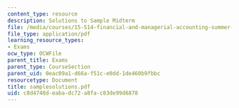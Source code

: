 ```yaml
---
content_type: resource
description: Solutions to Sample Midterm
file: /media/courses/15-514-financial-and-managerial-accounting-summer-2003/c8d4748deabadc72a8fac83de99d6878_samplesolutions.pdf
file_type: application/pdf
learning_resource_types:
- Exams
ocw_type: OCWFile
parent_title: Exams
parent_type: CourseSection
parent_uid: 0eac09a1-d66a-f51c-e0dd-1de460b9fbbc
resourcetype: Document
title: samplesolutions.pdf
uid: c8d4748d-eaba-dc72-a8fa-c83de99d6878
---
```

